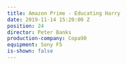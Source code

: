 ```yaml
---
title: Amazon Prime - Educating Harry
date: 2019-11-14 15:20:00 Z
position: 24
director: Peter Banks
production-company: Copa90
equipment: Sony F5
is-shown: false
---
```



